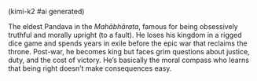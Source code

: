 (kimi-k2 #ai generated)

The eldest Pandava in the *Mahābhārata*, famous for being obsessively truthful and morally upright (to a fault). He loses his kingdom in a rigged dice game and spends years in exile before the epic war that reclaims the throne. Post-war, he becomes king but faces grim questions about justice, duty, and the cost of victory. He’s basically the moral compass who learns that being right doesn’t make consequences easy.
